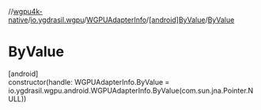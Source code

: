 //[wgpu4k-native](../../../../index.md)/[io.ygdrasil.wgpu](../../index.md)/[WGPUAdapterInfo](../index.md)/[[android]ByValue](index.md)/[ByValue](-by-value.md)

# ByValue

[android]\
constructor(handle: WGPUAdapterInfo.ByValue = io.ygdrasil.wgpu.android.WGPUAdapterInfo.ByValue(com.sun.jna.Pointer.NULL))